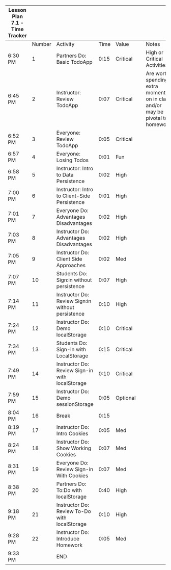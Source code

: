 | Lesson Plan 7.1 - Time Tracker |        |                                                   |      |          |     |                                                                                 |
| ------------------------------ | ------ | ------------------------------------------------- | ---- | -------- | --- | ------------------------------------------------------------------------------- |
|                                | Number | Activity                                          | Time | Value    |     | Notes                                                                           |
| 6:30 PM                        | 1      | Partners Do: Basic TodoApp                        | 0:15 | Critical |     | High or Critical Activities:                                                    |
| 6:45 PM                        | 2      | Instructor: Review TodoApp                        | 0:07 | Critical |     | Are worth spending extra moments on in class and/or may be pivotal to homework. |
| 6:52 PM                        | 3      | Everyone: Review TodoApp                          | 0:05 | Critical |     |                                                                                 |
| 6:57 PM                        | 4      | Everyone: Losing Todos                            | 0:01 | Fun      |     |                                                                                 |
| 6:58 PM                        | 5      | Instructor: Intro to Data Persistence             | 0:02 | High     |     |                                                                                 |
| 7:00 PM                        | 6      | Instructor: Intro to Client-Side Persistence      | 0:01 | High     |     |                                                                                 |
| 7:01 PM                        | 7      | Everyone Do: Advantages Disadvantages             | 0:02 | High     |     |                                                                                 |
| 7:03 PM                        | 8      | Instructor Do: Advantages Disadvantages           | 0:02 | High     |     |                                                                                 |
| 7:05 PM                        | 9      | Instructor Do: Client Side Approaches             | 0:02 | Med      |     |                                                                                 |
| 7:07 PM                        | 10     | Students Do: Sign:in without persistence          | 0:07 | High     |     |                                                                                 |
| 7:14 PM                        | 11     | Instructor Do: Review Sign:in without persistence | 0:10 | High     |     |                                                                                 |
| 7:24 PM                        | 12     | Instructor Do: Demo localStorage                  | 0:10 | Critical |     |                                                                                 |
| 7:34 PM                        | 13     | Students Do: Sign-in with LocalStorage            | 0:15 | Critical |     |                                                                                 |
| 7:49 PM                        | 14     | Instructor Do: Review Sign-in with localStorage   | 0:10 | Critical |     |                                                                                 |
| 7:59 PM                        | 15     | Instructor Do: Demo sessionStorage                | 0:05 | Optional |     |                                                                                 |
| 8:04 PM                        | 16     | Break                                             | 0:15 |          |     |                                                                                 |
| 8:19 PM                        | 17     | Instructor Do: Intro Cookies                      | 0:05 | Med      |     |                                                                                 |
| 8:24 PM                        | 18     | Instructor Do: Show Working Cookies               | 0:07 | Med      |     |                                                                                 |
| 8:31 PM                        | 19     | Everyone Do: Review Sign-in With Cookies          | 0:07 | Med      |     |                                                                                 |
| 8:38 PM                        | 20     | Partners Do: To:Do with localStorage              | 0:40 | High     |     |                                                                                 |
| 9:18 PM                        | 21     | Instructor Do: Review To-Do with localStorage     | 0:10 | High     |     |                                                                                 |
| 9:28 PM                        | 22     | Instructor Do: Introduce Homework                 | 0:05 | Med      |     |                                                                                 |
| 9:33 PM                        |        | END                                               |      |          |     |                                                                                 |
